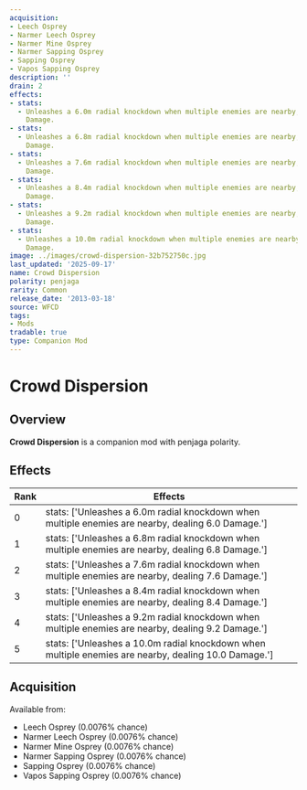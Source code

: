 ```yaml
---
acquisition:
- Leech Osprey
- Narmer Leech Osprey
- Narmer Mine Osprey
- Narmer Sapping Osprey
- Sapping Osprey
- Vapos Sapping Osprey
description: ''
drain: 2
effects:
- stats:
  - Unleashes a 6.0m radial knockdown when multiple enemies are nearby, dealing 6.0
    Damage.
- stats:
  - Unleashes a 6.8m radial knockdown when multiple enemies are nearby, dealing 6.8
    Damage.
- stats:
  - Unleashes a 7.6m radial knockdown when multiple enemies are nearby, dealing 7.6
    Damage.
- stats:
  - Unleashes a 8.4m radial knockdown when multiple enemies are nearby, dealing 8.4
    Damage.
- stats:
  - Unleashes a 9.2m radial knockdown when multiple enemies are nearby, dealing 9.2
    Damage.
- stats:
  - Unleashes a 10.0m radial knockdown when multiple enemies are nearby, dealing 10.0
    Damage.
image: ../images/crowd-dispersion-32b752750c.jpg
last_updated: '2025-09-17'
name: Crowd Dispersion
polarity: penjaga
rarity: Common
release_date: '2013-03-18'
source: WFCD
tags:
- Mods
tradable: true
type: Companion Mod
---
```


# Crowd Dispersion

## Overview

**Crowd Dispersion** is a companion mod with penjaga polarity.

## Effects

| Rank | Effects |
|------|----------|
| 0 | stats: ['Unleashes a 6.0m radial knockdown when multiple enemies are nearby, dealing 6.0 Damage.'] |
| 1 | stats: ['Unleashes a 6.8m radial knockdown when multiple enemies are nearby, dealing 6.8 Damage.'] |
| 2 | stats: ['Unleashes a 7.6m radial knockdown when multiple enemies are nearby, dealing 7.6 Damage.'] |
| 3 | stats: ['Unleashes a 8.4m radial knockdown when multiple enemies are nearby, dealing 8.4 Damage.'] |
| 4 | stats: ['Unleashes a 9.2m radial knockdown when multiple enemies are nearby, dealing 9.2 Damage.'] |
| 5 | stats: ['Unleashes a 10.0m radial knockdown when multiple enemies are nearby, dealing 10.0 Damage.'] |

## Acquisition

Available from:
- Leech Osprey (0.0076% chance)
- Narmer Leech Osprey (0.0076% chance)
- Narmer Mine Osprey (0.0076% chance)
- Narmer Sapping Osprey (0.0076% chance)
- Sapping Osprey (0.0076% chance)
- Vapos Sapping Osprey (0.0076% chance)

